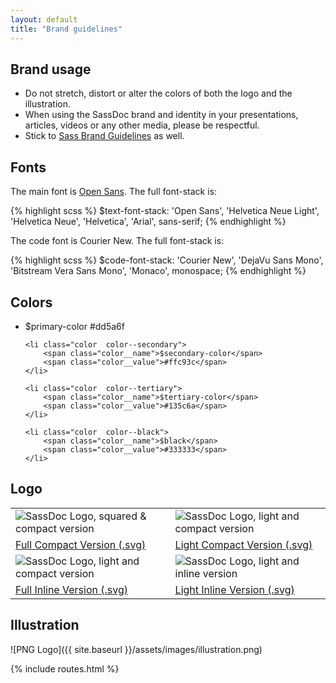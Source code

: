 ```yaml
---
layout: default
title: "Brand guidelines"
---
```


## Brand usage

* Do not stretch, distort or alter the colors of both the logo and the illustration.
* When using the SassDoc brand and identity in your presentations, articles, videos or any other media, please be respectful.
* Stick to [Sass Brand Guidelines](http://sass-lang.com/styleguide/brand) as well.

## Fonts

The main font is [Open Sans](http://www.google.com/fonts/specimen/Open+Sans). The full font-stack is:

{% highlight scss %}
$text-font-stack: 'Open Sans', 'Helvetica Neue Light', 'Helvetica Neue', 'Helvetica', 'Arial', sans-serif;
{% endhighlight %}

The code font is Courier New. The full font-stack is:

{% highlight scss %}
$code-font-stack: 'Courier New', 'DejaVu Sans Mono', 'Bitstream Vera Sans Mono', 'Monaco', monospace;
{% endhighlight %}

## Colors

<ul class="colors">
    <li class="color  color--primary">
        <span class="color__name">$primary-color</span>
        <span class="color__value">#dd5a6f</span>
    </li>

    <li class="color  color--secondary">
        <span class="color__name">$secondary-color</span>
        <span class="color__value">#ffc93c</span>
    </li>

    <li class="color  color--tertiary">
        <span class="color__name">$tertiary-color</span>
        <span class="color__value">#135c6a</span>
    </li>

    <li class="color  color--black">
        <span class="color__name">$black</span>
        <span class="color__value">#333333</span>
    </li>
</ul>

## Logo
<table class="logo-table">
    <tbody>
        <tr>
            <td><img src="{{ site.baseurl }}/assets/images/logo_full_compact.svg" alt="SassDoc Logo, squared & compact version" /></td>
            <td><img src="{{ site.baseurl }}/assets/images/logo_light_compact.svg" alt="SassDoc Logo, light and compact version" /></td>
        </tr>
        <tr>
            <td><a href="https://sassdoc.com/assets/images/logo_full_compact.svg" target="_blank">Full Compact Version (.svg)</a></td>
            <td><a href="https://sassdoc.com/assets/images/logo_light_compact.svg" target="_blank">Light Compact Version (.svg)</a></td>
        </tr>
        <tr>
            <td><img src="{{ site.baseurl }}/assets/images/logo_full_inline.svg" alt="SassDoc Logo, light and compact version" /></td>
            <td><img src="{{ site.baseurl }}/assets/images/logo_light_inline.svg" alt="SassDoc Logo, light and inline version" /></td>
        </tr>
        <tr>
            <td><a href="https://sassdoc.com/assets/images/logo_full_inline.svg" target="_blank">Full Inline Version (.svg)</a></td>
            <td><a href="https://sassdoc.com/assets/images/logo_light_inline.svg" target="_blank">Light Inline Version (.svg)</a></td>
        </tr>
    </tbody>
</table>

## Illustration

![PNG Logo]({{ site.baseurl }}/assets/images/illustration.png)

{% include routes.html %}
